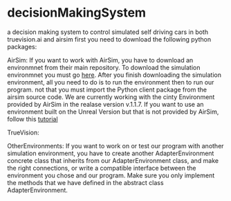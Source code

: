 # decisionMakingSystem
a decision making system to control simulated self driving cars in both truevision.ai and airsim
first you need to download the following python packages:


AirSim:
If you want to work with AirSim, you have to download an environmnet from their main repository. To download 
the simulation environmnet you must go [here](https://github.com/Microsoft/AirSim/releases).
After you finish downloading the simulation environment, all you need to do is to run the environment then to run our program.
not that you must import the Python client package from the airsim source code.
We are currently working with the cinty Environment provided by AirSim in the realase version v.1.1.7.
If you want to use an environment built on the Unreal Version but that is not provided by AirSim, follow this [tutorial](https://www.youtube.com/watch?v=y09VbdQWvQY)

TrueVision:




OtherEnvironments:
If you want to work on or test our program with another simulation environment, you have to create another AdapterEnvironment concrete class that inherits from our AdapterEnvironment class, and make the right connections, or write a compatible interface between the environment you chose and our program. Make sure you only implement the methods that we have defined in the abstract class AdapterEnvironment.

